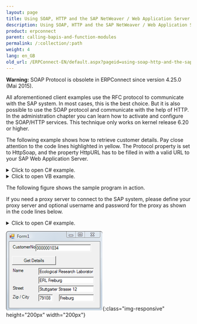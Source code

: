 ```yaml
---
layout: page
title: Using SOAP, HTTP and the SAP NetWeaver / Web Application Server
description: Using SOAP, HTTP and the SAP NetWeaver / Web Application Server
product: erpconnect
parent: calling-bapis-and-function-modules
permalink: /:collection/:path
weight: 4
lang: en_GB
old_url: /ERPConnect-EN/default.aspx?pageid=using-soap-http-and-the-sap-netweaver-web-application-server
---
```


**Warning:** SOAP Protocol is obsolete in ERPConnect since version 4.25.0 (Mai 2015).

All aforementioned client examples use the RFC protocol to communicate with the SAP system. In most cases, this is the best choice. But it is also possible to use the SOAP protocol and communicate with the help of HTTP. In the administration chapter you can learn how to activate and configure the SOAP/HTTP services. This technique only works on kernel release 6.20 or higher.

The following example shows how to retrieve customer details. Pay close attention to the code lines highlighted in yellow. The Protocol property is set to HttpSoap, and the property HttpURL has to be filled in with a valid URL to your SAP Web Application Server.

<details>
<summary>Click to open C# example.</summary>
{% highlight csharp %}
private void button1_Click(object sender, System.EventArgs e)
    {
        using(ERPConnect.R3Connection con = new ERPConnect.R3Connection())
        {
            // Define protocol logon data
            con.Protocol = ERPConnect.ClientProtocol.HttpSoap;
            con.UserName = "RfcTestUser";
            con.Password = "pass01";
            con.Language = "EN";
            con.Client = "800";
  
            // Define URL of SAP Web Application Server
            con.HttpUrl = "http://hamlet:8011/sap/bc/soap/rfc";
  
            con.Open();
  
            // Create function object and define import parameters
            RFCFunction f = con.CreateFunction("BAPI_CUSTOMER_GETDETAIL");
            f.Exports["CUSTOMERNO"].ParamValue = textBox1.Text;
            f.Exports["PI_SALESORG"].ParamValue = "1000"; // Sales Organisation
            f.Exports["PI_DISTR_CHAN"].ParamValue = "10"; // Distribution Channel
            f.Exports["PI_DIVISION"].ParamValue = "10"; // Division
  
            f.Execute();
  
            // Process return structure
            RFCStructure struc = f.Imports["PE_ADDRESS"].ToStructure();
            textBox2.Text = struc["FIRST_NAME"].ToString();
            textBox3.Text = struc["NAME"].ToString();
            textBox4.Text = struc["STREET"].ToString();
            textBox5.Text = struc["POSTL_CODE"].ToString();
            textBox6.Text = struc["CITY"].ToString();
        }
    }

{% endhighlight %}
</details>

<details>
<summary>Click to open VB example.</summary>
{% highlight visualbasic %}
Private Sub button1_Click(ByVal sender As System.Object, ByVal e As System.EventArgs) Handles button1.Click
        Using con As New ERPConnect.R3Connection
   
            ' Define protocol logon data
            con.Protocol = ERPConnect.ClientProtocol.HttpSoap
            con.UserName = "RFCTestUser"
            con.Password = "pass01"
            con.Language = "EN"
            con.Client = "800"
       
            ' Define URL of SAP Web Application Server
            con.HttpUrl = "http://hamlet:8011/sap/bc/soap/rfc"
       
            con.Open()
       
            ' Create function object and define import parameters
            Dim f As RFCFunction = con.CreateFunction("BAPI_CUSTOMER_GETDETAIL")
            f.Exports("CUSTOMERNO").ParamValue = textBox1.Text
            f.Exports("PI_SALESORG").ParamValue = "1000" '/ Sales Organisation
            f.Exports("PI_DISTR_CHAN").ParamValue = "10" ' Distribution Channel
            f.Exports("PI_DIVISION").ParamValue = "10" ' Division
       
            f.Execute()
       
            ' Process return structure
            Dim struc As RFCStructure = f.Imports("PE_ADDRESS").ToStructure()
            textBox2.Text = struc("FIRST_NAME").ToString()
            textBox3.Text = struc("NAME").ToString()
            textBox4.Text = struc("STREET").ToString()
            textBox5.Text = struc("POSTL_CODE").ToString()
            textBox6.Text = struc("CITY").ToString()
        End Using
    End Sub
{% endhighlight %}
</details>

The following figure shows the sample program in action.

If you need a proxy server to connect to the SAP system, please define your proxy server and optional username and password for the proxy as shown in the code lines below.

<details>
<summary>Click to open C# example.</summary>
{% highlight csharp %}
con.HttpProxy = "http://proxy.theobald-software.com:8080";
con.HttpProxyPassword = "dummy";
con.HttpProxyUserName = "TestUser";
{% endhighlight %}
</details>

![ERPConnect with SOAP](/img/content/Using-ERPConnect-With-SOAP.png){:class="img-responsive" height="200px" width="200px"}  